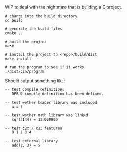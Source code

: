 WIP to deal with the nightmare that is building a C project.

```shell
# change into the build directory
cd build

# generate the build files
cmake ..

# build the project
make

# install the project to <repo>/build/dist
make install

# run the program to see if it works
./dist/bin/program
```

Should output something like:

```text
-- test compile definitions
   DEBUG compile definition has been defined.

-- test wether header library was included
   a = 1

-- test wether math library was linked
   sqrt(144) = 12.000000

-- test c2x / c23 features
   0 1 2 3 4

-- test external library
   add(2, 3) = 5
```
